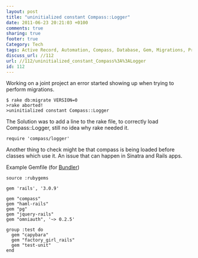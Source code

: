 ```yaml
---
layout: post
title: "uninitialized constant Compass::Logger"
date: 2011-06-23 20:21:03 +0100 
comments: true
sharing: true
footer: true
Category: Tech
tags: Active Record, Automation, Compass, Database, Gem, Migrations, Programming, Sinatra, Sequel,
discuss_url: //112
url: //112/uninitialized_constant_Compass%3A%3ALogger
id: 112
---
```

Working on a joint project an error started showing up when trying to perform migrations.

    $ rake db:migrate VERSION=0
    >rake aborted!
    >uninitialized constant Compass::Logger

The Solution was to add a line to the rake file, to correctly load Compass::Logger, still no idea why rake needed it.

    require 'compass/logger'

Another thing to check might be that compass is being loaded before classes which use it. An issue that can happen in Sinatra and Rails apps.

Example Gemfile (for [Bundler][])

    source :rubygems

    gem 'rails', '3.0.9'

    gem "compass"
    gem "haml-rails"
    gem "pg"
    gem "jquery-rails"
    gem "omniauth", '~> 0.2.5'

    group :test do
      gem "capybara"
      gem "factory_girl_rails"
      gem "test-unit"
    end

[Bundler]: http://gembundler.com/
